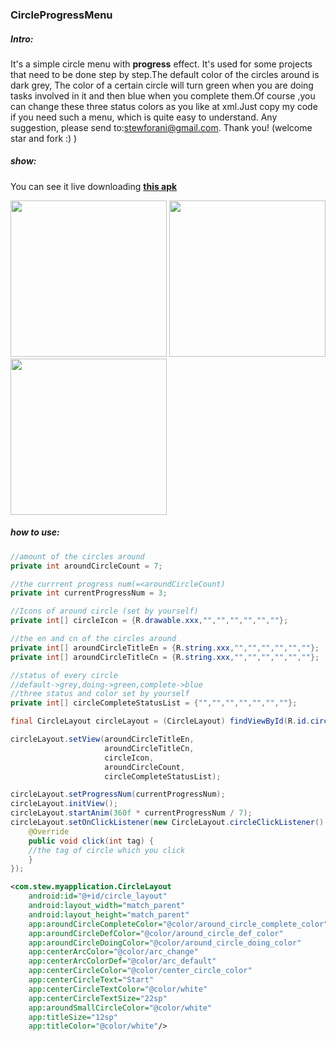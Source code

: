 ### CircleProgressMenu

##### Intro:

It's  a simple circle menu with **progress** effect.  It's used for some projects that need to be done step by step.The default color of the circles around is dark grey, The color of a certain circle will turn green when you are doing tasks involved in it and then blue when you complete them.Of course ,you can change these three status colors as you like at xml.Just copy my code if you need such a menu, which is quite easy to understand. Any suggestion, please send to:stewforani@gmail.com. Thank you!  (welcome star and fork  :)  )

##### show:

You can see it live downloading [**this apk**](https://github.com/stewForAni/CircleProgressMenu/raw/master/app-debug.apk)

<img src="https://github.com/stewForAni/CircleMenuLayout/blob/master/images/WechatIMG10.png" width="250"> 


<img src="https://github.com/stewForAni/CircleMenuLayout/blob/master/images/WechatIMG11.png" width="250">


<img src="https://github.com/stewForAni/CircleMenuLayout/blob/master/images/WechatIMG9.png" width="250">


##### how to use:

```java
//amount of the circles around
private int aroundCircleCount = 7;

//the currrent progress num(=<aroundCircleCount)
private int currentProgressNum = 3;

//Icons of around circle (set by yourself)
private int[] circleIcon = {R.drawable.xxx,"","","","","",""};

//the en and cn of the circles around
private int[] aroundCircleTitleEn = {R.string.xxx,"","","","","",""};
private int[] aroundCircleTitleCn = {R.string.xxx,"","","","","",""};

//status of every circle
//default->grey,doing->green,complete->blue
//three status and color set by yourself
private int[] circleCompleteStatusList = {"","","","","","",""};
```


```java
final CircleLayout circleLayout = (CircleLayout) findViewById(R.id.circle_layout);

circleLayout.setView(aroundCircleTitleEn, 
                     aroundCircleTitleCn,
                     circleIcon,
                     aroundCircleCount,
                     circleCompleteStatusList);

circleLayout.setProgressNum(currentProgressNum);
circleLayout.initView();
circleLayout.startAnim(360f * currentProgressNum / 7);
circleLayout.setOnClickListener(new CircleLayout.circleClickListener() {
    @Override
    public void click(int tag) {
    //the tag of circle which you click
    }
});
```


```xml
<com.stew.myapplication.CircleLayout
    android:id="@+id/circle_layout"
    android:layout_width="match_parent"
    android:layout_height="match_parent"                                   
    app:aroundCircleCompleteColor="@color/around_circle_complete_color"
    app:aroundCircleDefColor="@color/around_circle_def_color"
    app:aroundCircleDoingColor="@color/around_circle_doing_color"
    app:centerArcColor="@color/arc_change"
    app:centerArcColorDef="@color/arc_default"
    app:centerCircleColor="@color/center_circle_color"
    app:centerCircleText="Start"
    app:centerCircleTextColor="@color/white"
    app:centerCircleTextSize="22sp"
    app:aroundSmallCircleColor="@color/white"
    app:titleSize="12sp"
    app:titleColor="@color/white"/>
```
